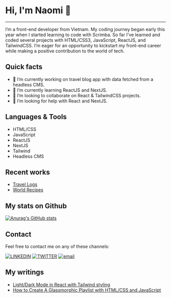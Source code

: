 # Hi, I'm Naomi 👋

***

I’m a front-end developer from Vietnam. My coding journey began early this year when I started learning to code with Scrimba. So far I've learned and coded several projects with HTML/CSS3, JavaScript, ReactJS, and TailwindCSS. I’m eager for an opportunity to kickstart my front-end career while making a positive contribution to the world of tech.

## Quick facts
- 🔭 I’m currently working on travel blog app with data fetched from a headless CMS.
- 🌱 I’m currently learning ReactJS and NextJS.
- 👯 I’m looking to collaborate on React & TailwindCSS projects. 
- 🤔 I’m looking for help with React and NextJS.

## Languages & Tools
- HTML/CSS
- JavaScript
- ReactJS
- NextJS
- Tailwind
- Headless CMS

## Recent works
- [Travel Logs](https://github.com/naomi-pham/my-travel-logs)
- [World Recipes](https://github.com/naomi-pham/world-cuisines)

## My stats on Github
[![Anurag's GitHub stats](https://github-readme-stats.vercel.app/api?username=naomi-pham&show_icons=true&theme=dark)](https://github.com/naomi-pham/github-readme-stats)

## Contact
Feel free to contact me on any of these channels: 

[![LINKEDIN](https://img.shields.io/badge/-LINKEDIN-blue?logo=linkedin)](https://www.linkedin.com/in/naomi-pham/)  [![TWITTER](https://img.shields.io/badge/-TWITTER-green?logo=twitter)](https://twitter.com/naomipham_) [![email](https://img.shields.io/badge/-EMAIL-yellowgreen?logo=gmail)](mailto:phambaonguyendn@gmail.com)  

## My writings
- [Light/Dark Mode in React with Tailwind styling](https://dev.to/naomipham_/how-to-create-darklight-mode-with-react-and-tailwind-59e0)
- [How to Create A Glassmorphic Playlist with HTML/CSS and JavaScript](https://naomi-pham.medium.com/how-to-create-a-glassmorphic-playlist-with-html-css-and-javascript-67b981282e7e)
